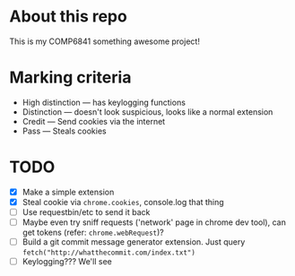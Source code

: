 # About this repo
This is my COMP6841 something awesome project!

# Marking criteria
* High distinction — has keylogging functions
* Distinction — doesn't look suspicious, looks like a normal extension
* Credit — Send cookies via the internet
* Pass — Steals cookies


# TODO
* [x] Make a simple extension
* [x] Steal cookie via `chrome.cookies`, console.log that thing
* [ ] Use requestbin/etc to send it back
* [ ] Maybe even try sniff requests ('network' page in chrome dev tool), can get tokens (refer: `chrome.webRequest`)?
* [ ] Build a git commit message generator extension. Just query `fetch("http://whatthecommit.com/index.txt")`
* [ ] Keylogging??? We'll see